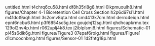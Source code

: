 untitled.html
t4chrq6cu58.html
df8h35rl8g8.html
0lkpmuoulh8.html
figures/Chapter 4-1 Bioretention Cell Cross Section
h2p6d97sl1.html
m41dot9aqh.html
3s2omv8qta.html
cmd413k7cm.html
derro4eiqn.html
epnt6ncbu6.html
p3f6854sc5g.tex
goujdnj12sg.html
qhdhcapkrmo.tex
129ol2nv4p.html
r062uplj4k8.tex
j2iblplsmj8.html
figures/Schematic-01
pl45s6dlk6g.html
figures/Figure3
07epaf6roig.html
figures/Figure1
d1cmcocnbmg.html
figures/Sensor-01
1d2fntg18p.html